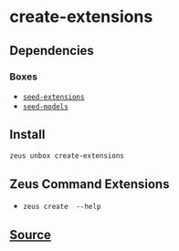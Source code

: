 
create-extensions
====================







## Dependencies
### Boxes
* [`seed-extensions`](seed-extensions.md)
* [`seed-models`](seed-models.md)




## Install
```bash
zeus unbox create-extensions
```



## Zeus Command Extensions
* ```zeus create  --help```








## [Source](https://github.com/liquidapps-io/zeus-sdk/tree/master/boxes/groups/core/create-extensions)